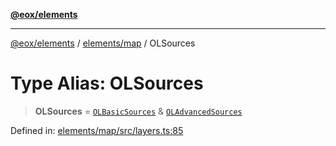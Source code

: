 [**@eox/elements**](../../../README.md)

***

[@eox/elements](../../../modules.md) / [elements/map](../README.md) / OLSources

# Type Alias: OLSources

> **OLSources** = [`OLBasicSources`](OLBasicSources.md) & [`OLAdvancedSources`](OLAdvancedSources.md)

Defined in: [elements/map/src/layers.ts:85](https://github.com/EOX-A/EOxElements/blob/c2bb4e92aa096bddddf8a8e6a886c6b8a56a516c/elements/map/src/layers.ts#L85)
